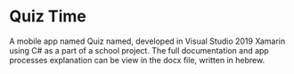 # Quiz Time
A mobile app named Quiz named, developed in Visual Studio 2019 Xamarin using C# as a part of a school project.
The full documentation and app processes explanation can be view in the docx file, written in hebrew.  
